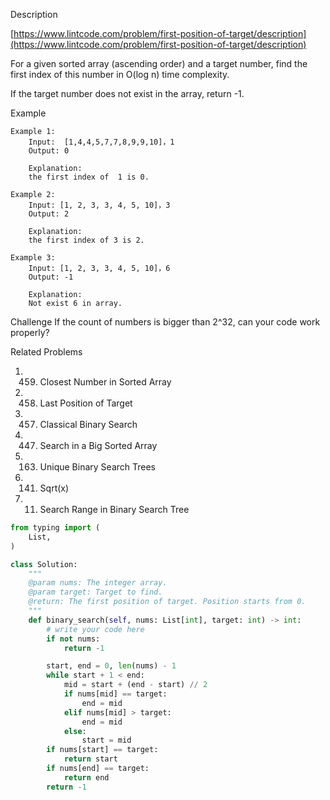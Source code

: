 Description

[https://www.lintcode.com/problem/first-position-of-target/description](https://www.lintcode.com/problem/first-position-of-target/description)


For a given sorted array (ascending order) and a target number, find the first index of this number in O(log n) time complexity.


If the target number does not exist in the array, return -1.

Example
```
Example 1:
	Input:  [1,4,4,5,7,7,8,9,9,10]，1
	Output: 0
	
	Explanation: 
	the first index of  1 is 0.

Example 2:
	Input: [1, 2, 3, 3, 4, 5, 10]，3
	Output: 2
	
	Explanation: 
	the first index of 3 is 2.

Example 3:
	Input: [1, 2, 3, 3, 4, 5, 10]，6
	Output: -1
	
	Explanation: 
	Not exist 6 in array.
```

Challenge
If the count of numbers is bigger than 2^32, can your code work properly?

Related Problems
1. 459.   Closest Number in Sorted Array
2. 458. Last Position of Target
3. 457. Classical Binary Search
4. 447. Search in a Big Sorted Array
5. 163. Unique Binary Search Trees
6. 141. Sqrt(x)
7. 11. Search Range in Binary Search Tree

```py
from typing import (
    List,
)

class Solution:
    """
    @param nums: The integer array.
    @param target: Target to find.
    @return: The first position of target. Position starts from 0.
    """
    def binary_search(self, nums: List[int], target: int) -> int:
        # write your code here
        if not nums:
            return -1

        start, end = 0, len(nums) - 1
        while start + 1 < end:
            mid = start + (end - start) // 2
            if nums[mid] == target:
                end = mid
            elif nums[mid] > target:
                end = mid
            else:
                start = mid
        if nums[start] == target:
            return start
        if nums[end] == target:
            return end
        return -1
```